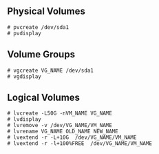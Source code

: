 ## Physical Volumes

~~~
# pvcreate /dev/sda1
# pvdisplay
~~~

## Volume Groups

~~~
# vgcreate VG_NAME /dev/sda1
# vgdisplay
~~~

## Logical Volumes

~~~
# lvcreate -L50G -nVM_NAME VG_NAME
# lvdisplay
# lvremove -v /dev/VG_NAME/VM_NAME
# lvrename VG_NAME OLD_NAME NEW_NAME
# lvextend -r -L+10G  /dev/VG_NAME/VM_NAME
# lvextend -r -l+100%FREE  /dev/VG_NAME/VM_NAME
~~~


